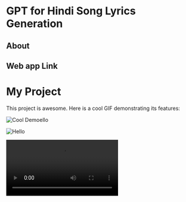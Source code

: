 # GPT for Hindi Song Lyrics Generation

## About

## Web app Link

# My Project

This project is awesome. Here is a cool GIF demonstrating its features:

![Cool Demo](https://github.com/adityapande1/lyrics-gpt/tree/main/media/gifs/one.gif)ello

![Hello](https://github.com/adityapande1/lyrics-gpt/blob/main/media/gifs/four.gif)


![video3](https://github.com/adityapande1/lyrics-gpt/blob/main/media/vids/three.webm)
